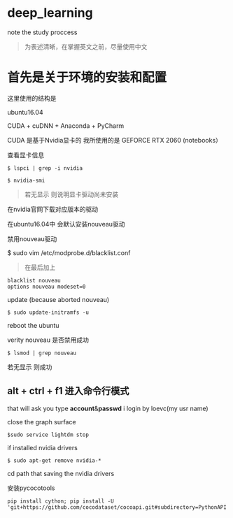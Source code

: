 # deep_learning
note the study proccess
> 为表述清晰，在掌握英文之前，尽量使用中文

# 首先是关于环境的安装和配置
这里使用的结构是

ubuntu16.04

CUDA + cuDNN + Anaconda + PyCharm

CUDA 是基于Nvidia显卡的 我所使用的是 GEFORCE RTX 2060 (notebooks）

查看显卡信息
```
$ lspci | grep -i nvidia
```

```
$ nvidia-smi
```
> 若无显示 则说明显卡驱动尚未安装

在nvidia官网下载对应版本的驱动

在ubuntu16.04中 会默认安装nouveau驱动

禁用nouveau驱动

$ sudo vim /etc/modprobe.d/blacklist.conf 
> 在最后加上 
```
blacklist nouveau
options nouveau modeset=0
```
update (because aborted nouveau)
```
$ sudo update-initramfs -u 
```

reboot the ubuntu 

verity nouveau 是否禁用成功

```
$ lsmod | grep nouveau
```
若无显示 则成功




##  alt + ctrl + f1  进入命令行模式

that will ask you type **account**&**passwd**
i login by loevc(my usr name)



close the graph surface
```
$sudo service lightdm stop
```


if installed nvidia drivers
```
$ sudo apt-get remove nvidia-*
```


cd path that saving the nvidia drivers


安装pycocotools
```
pip install cython; pip install -U 'git+https://github.com/cocodataset/cocoapi.git#subdirectory=PythonAPI'
```



 





















